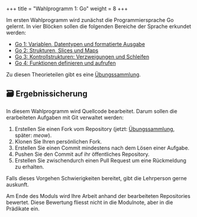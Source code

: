 +++
title = "Wahlprogramm 1: Go"
weight = 8
+++

Im ersten Wahlprogramm wird zunächst die Programmiersprache Go gelernt. In vier
Blöcken sollen die folgenden Bereiche der Sprache erkundet werden:

- [Go 1: Variablen, Datentypen und formatierte Ausgabe](go-1.md)
- [Go 2: Strukturen, Slices und Maps](go-2.md)
- [Go 3: Kontrollstrukturen: Verzweigungen und Schleifen](go-3.md)
- [Go 4: Funktionen definieren und aufrufen](go-4.md)

Zu diesen Theorieteilen gibt es eine
[Übungssammlung](https://github.com/patrickbucher/m346-go-exercises/tree/master).

## :card_file_box: Ergebnissicherung

In diesem Wahlprogramm wird Quellcode bearbeitet. Darum sollen die erarbeiteten
Aufgaben mit Git verwaltet werden:

1. Erstellen Sie einen Fork vom Repository (jetzt:
   [Übungssammlung](https://github.com/patrickbucher/m346-go-exercises/tree/master),
   später: _meow_).
2. Klonen Sie Ihren persönlichen Fork.
3. Erstellen Sie einen Commit mindestens nach dem Lösen einer Aufgabe.
4. Pushen Sie den Commit auf ihr öffentliches Repository.
5. Erstellen Sie zwischendurch einen Pull Request um eine Rückmeldung zu
   erhalten.

Falls dieses Vorgehen Schwierigkeiten bereitet, gibt die Lehrperson gerne
auskunft.

Am Ende des Moduls wird Ihre Arbeit anhand der bearbeiteten Repositories
bewertet. Diese Bewertung fliesst nicht in die Modulnote, aber in die Prädikate
ein.
